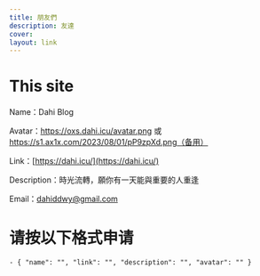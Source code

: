 ```yaml
---
title: 朋友們
description: 友達
cover: 
layout: link
---
```

# This site
Name：Dahi Blog

Avatar：https://oxs.dahi.icu/avatar.png 或 https://s1.ax1x.com/2023/08/01/pP9zpXd.png（备用）

Link：[https://dahi.icu/](https://dahi.icu/)

Description：時光流轉，願你有一天能與重要的人重逢

Email：dahiddwy@gmail.com


# 请按以下格式申请
```
- { "name": "", "link": "", "description": "", "avatar": "" }
```
